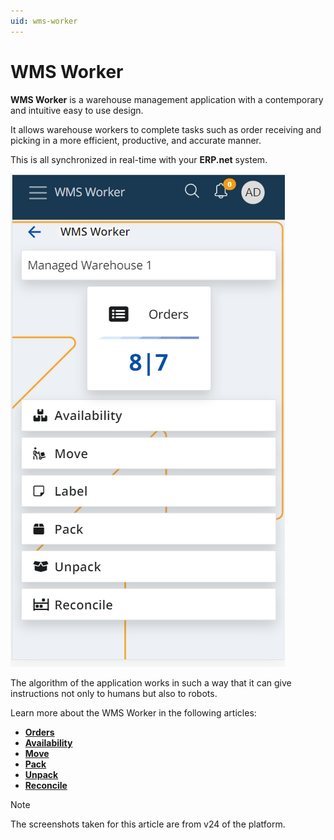 ```yaml
---
uid: wms-worker
---
```


# WMS Worker

**WMS Worker** is a warehouse management application with a contemporary and intuitive easy to use design. 

It allows warehouse workers to complete tasks such as order receiving and picking in a more efficient, productive, and accurate manner.

This is all synchronized in real-time with your **ERP.net** system.

![WMS Worker](pictures/wms-worker.png)

The algorithm of the application works in such a way that it can give instructions not only to humans but also to robots. 

Learn more about the WMS Worker in the following articles:

*	**[Orders](orders/index.md)**
*	**[Availability](availability.md)**
*	**[Move](move.md)**
*	**[Pack](pack.md)**
*	**[Unpack](unpack.md)**
*	**[Reconcile](reconcile.md)**


> [!NOTE]
> 
> The screenshots taken for this article are from v24 of the platform.
